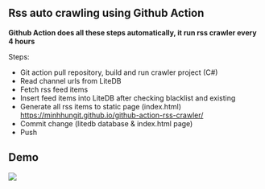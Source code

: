 ## Rss auto crawling using Github Action

**Github Action does all these steps automatically, it run rss crawler every 4 hours**

Steps:
  - Git action pull repository, build and run crawler project (C#)
  - Read channel urls from LiteDB
  - Fetch rss feed items
  - Insert feed items into LiteDB after checking blacklist and existing
  - Generate all rss items to static page (index.html) https://minhhungit.github.io/github-action-rss-crawler/
  - Commit change (litedb database & index.html page)
  - Push
  
## Demo
<img src="https://raw.githubusercontent.com/minhhungit/github-action-rss-crawler/master/images/demo.png" />
